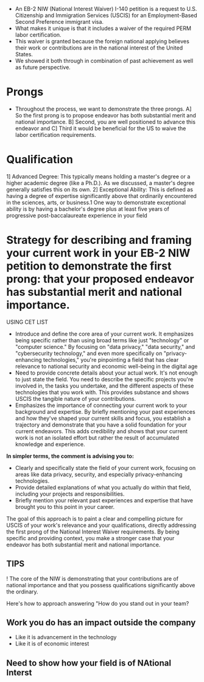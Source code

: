 - An EB-2 NIW (National Interest Waiver) I-140 petition is a request to U.S. Citizenship and Immigration Services (USCIS) for an Employment-Based Second Preference immigrant visa.
- What makes it unique is that it includes a waiver of the required PERM labor certification.
- This waiver is granted because the foreign national applying believes their work or contributions are in the national interest of the United States.
- We showed it both through in combination of past achievement as well as future perspective.

# Prongs

- Throughout the process, we want to demonstrate the three prongs. 
A] So the first prong is to propose endeavor has both substantial merit and national importance. 
B] Second, you are well positioned to advance this endeavor and 
C] Third it would be beneficial for the US to waive the labor certification requirements.

# Qualification

1] Advanced Degree: This typically means holding a master's degree or a higher academic degree (like a Ph.D.). As we discussed, a master's degree generally satisfies this on its own.
2] Exceptional Ability: This is defined as having a degree of expertise significantly above that ordinarily encountered in the sciences, arts, or business.1 One way to demonstrate exceptional ability is by having a bachelor's degree plus at least five years of progressive post-baccalaureate experience in your field


# Strategy for describing and framing your current work in your EB-2 NIW petition to demonstrate the first prong: that your proposed endeavor has substantial merit and national importance. 
USING CET LIST 

- Introduce and define the core area of your current work. It emphasizes being specific rather than using broad terms like just "technology" or "computer science." By focusing on "data privacy," "data security," and "cybersecurity technology," and even more specifically on "privacy-enhancing technologies," you're pinpointing a field that has clear relevance to national security and economic well-being in the digital age
- Need to provide concrete details about your actual work. It's not enough to just state the field. You need to describe the specific projects you're involved in, the tasks you undertake, and the different aspects of these technologies that you work with. This provides substance and shows USCIS the tangible nature of your contributions.
- Emphasizes the importance of connecting your current work to your background and expertise. By briefly mentioning your past experiences and how they've shaped your current skills and focus, you establish a trajectory and demonstrate that you have a solid foundation for your current endeavors. This adds credibility and shows that your current work is not an isolated effort but rather the result of accumulated knowledge and experience.

**In simpler terms, the comment is advising you to:**

- Clearly and specifically state the field of your current work, focusing on areas like data privacy, security, and especially privacy-enhancing technologies.
- Provide detailed explanations of what you actually do within that field, including your projects and responsibilities.
- Briefly mention your relevant past experiences and expertise that have brought you to this point in your career.

The goal of this approach is to paint a clear and compelling picture for USCIS of your work's relevance and your qualifications, directly addressing the first prong of the National Interest Waiver requirements. By being specific and providing context, you make a stronger case that your endeavor has both substantial merit and national importance.


## TIPS

! The core of the NIW is demonstrating that your contributions are of national importance and that you possess qualifications significantly above the ordinary.

Here's how to approach answering "How do you stand out in your team?


## Work you do has an impact outside the company 
- Like it is advancement in the technology
- Like it is of economic interest

## Need to show how your field is of NAtional Interst 
